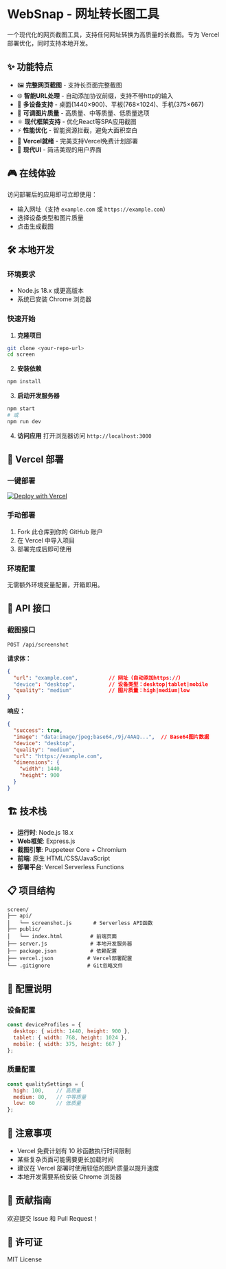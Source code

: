 # WebSnap - 网址转长图工具

一个现代化的网页截图工具，支持任何网址转换为高质量的长截图。专为 Vercel 部署优化，同时支持本地开发。

## ✨ 功能特点

- 🖼️ **完整网页截图** - 支持长页面完整截图
- 🌐 **智能URL处理** - 自动添加协议前缀，支持不带http的输入
- 📱 **多设备支持** - 桌面(1440×900)、平板(768×1024)、手机(375×667)
- 🎨 **可调图片质量** - 高质量、中等质量、低质量选项
- ⚛️ **现代框架支持** - 优化React等SPA应用截图
- ⚡ **性能优化** - 智能资源拦截，避免大面积空白
- 🚀 **Vercel就绪** - 完美支持Vercel免费计划部署
- 🎯 **现代UI** - 简洁美观的用户界面

## 🎮 在线体验

访问部署后的应用即可立即使用：
- 输入网址（支持 `example.com` 或 `https://example.com`）
- 选择设备类型和图片质量
- 点击生成截图

## 🛠️ 本地开发

### 环境要求
- Node.js 18.x 或更高版本
- 系统已安装 Chrome 浏览器

### 快速开始

1. **克隆项目**
```bash
git clone <your-repo-url>
cd screen
```

2. **安装依赖**
```bash
npm install
```

3. **启动开发服务器**
```bash
npm start
# 或
npm run dev
```

4. **访问应用**
打开浏览器访问 `http://localhost:3000`

## 🚀 Vercel 部署

### 一键部署
[![Deploy with Vercel](https://vercel.com/button)](https://vercel.com/new/clone?repository-url=<your-repo-url>)

### 手动部署
1. Fork 此仓库到你的 GitHub 账户
2. 在 Vercel 中导入项目
3. 部署完成后即可使用

### 环境配置
无需额外环境变量配置，开箱即用。

## 📡 API 接口

### 截图接口
```
POST /api/screenshot
```

**请求体：**
```json
{
  "url": "example.com",          // 网址（自动添加https://）
  "device": "desktop",           // 设备类型：desktop|tablet|mobile
  "quality": "medium"            // 图片质量：high|medium|low
}
```

**响应：**
```json
{
  "success": true,
  "image": "data:image/jpeg;base64,/9j/4AAQ...",  // Base64图片数据
  "device": "desktop",
  "quality": "medium", 
  "url": "https://example.com",
  "dimensions": {
    "width": 1440,
    "height": 900
  }
}
```

## 🏗️ 技术栈

- **运行时**: Node.js 18.x
- **Web框架**: Express.js
- **截图引擎**: Puppeteer Core + Chromium
- **前端**: 原生 HTML/CSS/JavaScript
- **部署平台**: Vercel Serverless Functions

## 📋 项目结构

```
screen/
├── api/
│   └── screenshot.js       # Serverless API函数
├── public/
│   └── index.html         # 前端页面
├── server.js              # 本地开发服务器
├── package.json           # 依赖配置
├── vercel.json           # Vercel部署配置
└── .gitignore            # Git忽略文件
```

## 🔧 配置说明

### 设备配置
```javascript
const deviceProfiles = {
  desktop: { width: 1440, height: 900 },
  tablet: { width: 768, height: 1024 },
  mobile: { width: 375, height: 667 }
};
```

### 质量配置
```javascript
const qualitySettings = {
  high: 100,    // 高质量
  medium: 80,   // 中等质量
  low: 60       // 低质量
};
```

## 🚨 注意事项

- Vercel 免费计划有 10 秒函数执行时间限制
- 某些复杂页面可能需要更长加载时间
- 建议在 Vercel 部署时使用较低的图片质量以提升速度
- 本地开发需要系统安装 Chrome 浏览器

## 🤝 贡献指南

欢迎提交 Issue 和 Pull Request！

## 📄 许可证

MIT License